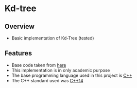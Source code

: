 # Kd-tree

## Overview

* Basic implementation of Kd-Tree (tested)

## Features
* Base code taken from [here]( https://stanford.edu/class/archive/cs/cs106l/cs106l.1162/assignments/KDTree.zip "here")
* This implementation is in only academic purpose
* The base programming language used in this project is [C++](https://es.wikipedia.org/wiki/C%2B%2B "C++")
* The C++ standard used was [C++14](https://es.wikipedia.org/wiki/C%2B%2B14 "C++14")
